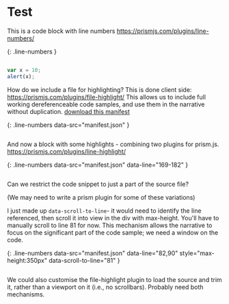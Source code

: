 # Test

This is a code block with line numbers
<https://prismjs.com/plugins/line-numbers/>

{: .line-numbers }
```javascript

var x = 10;
alert(x);

```

How do we include a file for highlighting? This is done client side:
<https://prismjs.com/plugins/file-highlight/>
This allows us to include full working dereferenceable code samples, and use them in the narrative without duplication.
[download this manifest](manifest.json) 

{: .line-numbers data-src="manifest.json" }
```json
```

And now a block with some highlights - combining two plugins for prism.js.
<https://prismjs.com/plugins/line-highlight/>

{: .line-numbers data-src="manifest.json" data-line="169-182" }
```json
```

Can we restrict the code snippet to just a part of the source file?

(We may need to write a prism plugin for some of these variations)

I just made up `data-scroll-to-line`- it would need to identify the line referenced, then scroll it into view in the div with max-height. You'll have to manually scroll to line 81 for now.
This mechanism allows the narrative to focus on the significant part of the code sample; we need a window on the code.

{: .line-numbers data-src="manifest.json" data-line="82,90" style="max-height:350px" data-scroll-to-line="81" }
```json
```

We could also customise the file-highlight plugin to load the source and trim it, rather than a viewport on it (i.e., no scrollbars). Probably need both mechanisms.
